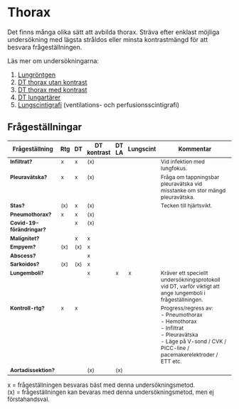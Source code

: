 # Thorax
Det finns många olika sätt att avbilda thorax. Sträva efter enklast möjliga undersökning med lägsta stråldos eller minsta kontrastmängd för att besvara frågeställningen.

Läs mer om undersökningarna:
1. [Lungröntgen](lungrontgen)
2. [DT thorax utan kontrast](dt-thorax.md)
3. [DT thorax med kontrast](dt-thorax-kontrast.md)
4. [DT lungartärer](dt-lungartarer.md)
5. [Lungscintigrafi](lungscintigrafi.md) (ventilations- och perfusionsscintigrafi)

## Frågeställningar

| <font size='2'>Frågeställning</font>       |<font size='2'>Rtg</font>  | <font size='2'>DT</font>  | <font size='2'>DT kontrast</font>  | <font size='2'>DT LA</font>  | <font size='2'>Lungscint</font>  | <font size='2'>Kommentar</font>  |
| ------------- |-------------| ------------- | ------------- | ------------- | ------------- | ------------- |
| <b>Infiltrat?</b> |x| x | (x) |  | | Vid infektion med lungfokus. |
| <b>Pleuravätska?</b> |x| x | (x) |  |  | Fråga om tappningsbar pleuravätska vid misstanke om stor mängd pleuravätska.|
| <b>Stas?</b> |(x)| x | (x) |  |  | Tecken till hjärtsvikt. |
| <b>Pneumothorax?</b> |x| x | (x) |  |  |
| <b>Covid-19-förändringar?</b> | | x | (x) |  |  |
| <b>Malignitet?</b> | | x | x |  |  |
| <b>Empyem?</b> | (x) | (x) | x |  |  |
| <b>Abscess?</b> | | | x |  |  |
| <b>Sarkoidos?</b> |(x)| (x) | x |  |  |
| <b>Lungemboli?</b> | |  | x | x | x | Kräver ett speciellt undersökningsprotokoll vid DT, varför viktigt att ange lungemboli i frågeställningen. |
| <b>Kontroll-rtg?</b> |x| x |  |  |  | Progress/regress av:<br>- Pneumothorax<br>- Hemothorax<br>- Infiltrat<br>- Pleuravätska<br>- Läge på V-sond / CVK / PICC-line / pacemakerelektroder / ETT etc.|
| <b>Aortadissektion?</b> | |  | (x) | (x) |  |

<font size='2'>x = frågeställningen besvaras bäst med denna undersökningsmetod.<br>(x) = frågeställningen kan bevaras med denna undersökningsmetod, men ej förstahandsval.</font>


<style> 
table th {
    font-size: 10px;
}

table {
    font-size: 12px;
}

table td {
    vertical-align: top;
}


</style>